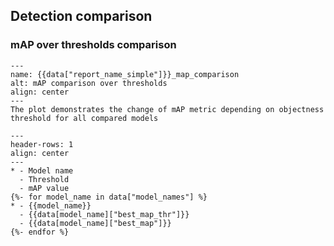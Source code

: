 ## Detection comparison

### mAP over thresholds comparison

```{figure} {{data["mapcomparisonpath"]}}
---
name: {{data["report_name_simple"]}}_map_comparison
alt: mAP comparison over thresholds
align: center
---
The plot demonstrates the change of mAP metric depending on objectness threshold for all compared models
```

```{list-table} Best Mean Average Precision of each model and corresponding thresholds
---
header-rows: 1
align: center
---
* - Model name
  - Threshold
  - mAP value
{%- for model_name in data["model_names"] %}
* - {{model_name}}
  - {{data[model_name]["best_map_thr"]}}
  - {{data[model_name]["best_map"]}}
{%- endfor %}
```


